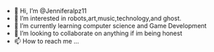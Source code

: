 - 👋 Hi, I’m @Jenniferalpz11
- 👀 I’m interested in robots,art,music,technology,and ghost.
- 🌱 I’m currently learning computer science and Game Development
- 💞️ I’m looking to collaborate on anything if im being honest
- 📫 How to reach me ...

<!---
Jenniferalpz11/Jenniferalpz11 is a ✨ special ✨ repository because its `README.md` (this file) appears on your GitHub profile.
You can click the Preview link to take a look at your changes.
--->
